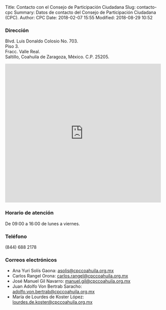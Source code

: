 Title: Contacto con el Consejo de Participación Ciudadana
Slug: contacto-cpc
Summary: Datos de contacto del Consejo de Participación Ciudadana (CPC).
Author: CPC
Date: 2018-02-07 15:55
Modified: 2018-08-29 10:52


### Dirección

Blvd. Luis Donaldo Colosio No. 703.<br>
Piso 3.<br>
Fracc. Valle Real.<br>
Saltillo, Coahuila de Zaragoza, México. C.P. 25205.

<iframe src="https://www.google.com/maps/embed?pb=!1m18!1m12!1m3!1d900.507881721739!2d-100.9609031707714!3d25.470622709742976!2m3!1f0!2f0!3f0!3m2!1i1024!2i768!4f13.1!3m3!1m2!1s0x86881331ebb6aadd%3A0x2c4069ae06e6a973!2sSecretar%C3%ADa+Ejecutiva+del+Sistema+Anticorrupci%C3%B3n+del+Estado+de+Coahuila+de+Zaragoza!5e0!3m2!1ses!2smx!4v1535554697101" width="100%" height="450" frameborder="0" style="border:0" allowfullscreen></iframe>

### Horario de atención

De 09:00 a 16:00 de lunes a viernes.

### Teléfono

(844) 688 2178

### Correos electrónicos

* Ana Yuri Solís Gaona: <asolis@cpccoahuila.org.mx>
* Carlos Rangel Orona: <carlos.rangel@cpccoahuila.org.mx>
* José Manuel Gil Navarro: <manuel.gil@cpccoahuila.org.mx>
* Juan Adolfo Von Bertrab Saracho: <adolfo.von.bertrab@cpccoahuila.org.mx>
* María de Lourdes de Koster López: <lourdes.de.koster@cpccoahuila.org.mx>
